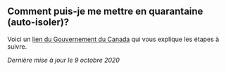 ## Comment puis-je me mettre en quarantaine (auto-isoler)?

Voici un [lien du Gouvernement du Canada](https://www.canada.ca/fr/sante-publique/services/publications/maladies-et-affections/covid-19-comment-isoler-chez-soi.html) qui vous explique les étapes à suivre.

_Dernière mise à jour le 9 octobre 2020_
